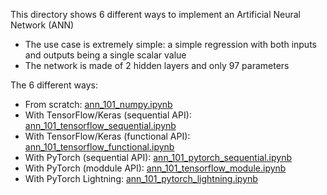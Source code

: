 This directory shows 6 different ways to implement an Artificial Neural Network (ANN)
* The use case is extremely simple: a simple regression with both inputs and outputs being a single scalar value
* The network is made of 2 hidden layers and only 97 parameters

The 6 different ways:
* From scratch: [ann_101_numpy.ipynb](ann_101_numpy.ipynb)
* With TensorFlow/Keras (sequential API): [ann_101_tensorflow_sequential.ipynb](ann_101_tensorflow_sequential.ipynb)
* With TensorFlow/Keras (functional API): [ann_101_tensorflow_functional.ipynb](ann_101_tensorflow_functional.ipynb)
* With PyTorch (sequential API): [ann_101_pytorch_sequential.ipynb](ann_101_pytorch_sequential.ipynb)
* With PyTorch (moddule API): [ann_101_tensorflow_module.ipynb](ann_101_pytorch_module.ipynb)
* With PyTorch Lightning: [ann_101_pytorch_lightning.ipynb](ann_101_pytorch_lightning.ipynb)
